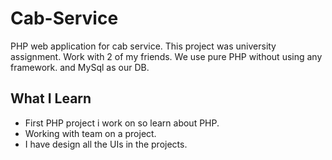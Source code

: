 # Cab-Service

PHP web application for cab service. This project was university assignment. Work with 2 of my friends. We use pure PHP without using any framework. and MySql as our DB.

## What I Learn

- First PHP project i work on so learn about PHP.
- Working with team on a project.
- I have design all the UIs in the projects.
